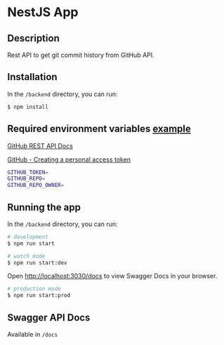 # NestJS App

## Description

Rest API to get git commit history from GitHub API.

## Installation

In the `/backend` directory, you can run:

```bash
$ npm install
```

## Required environment variables [example](./.env.example)

[GitHub REST API Docs](https://docs.github.com/en/rest)

[GitHub - Creating a personal access token](https://docs.github.com/en/authentication/keeping-your-account-and-data-secure/creating-a-personal-access-token)

```bash
GITHUB_TOKEN=
GITHUB_REPO=
GITHUB_REPO_OWNER=
```

## Running the app

In the `/backend` directory, you can run:

```bash
# development
$ npm run start

# watch mode
$ npm run start:dev
```

Open [http://localhost:3030/docs](http://localhost:3030/docs) to view Swagger Docs in your browser.

```bash
# production mode
$ npm run start:prod
```

## Swagger API Docs

Available in `/docs`
